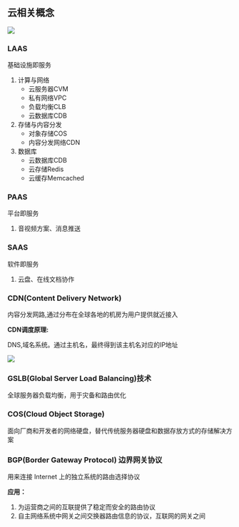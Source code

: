 ## 云相关概念

![](../image/cloud/云计算的组成.png)

### LAAS 

基础设施即服务

1. 计算与网络
	- 云服务器CVM
	- 私有网络VPC
	- 负载均衡CLB
	- 云数据库CDB
2. 存储与内容分发
	- 对象存储COS
	- 内容分发网络CDN
3. 数据库
	- 云数据库CDB
	- 云存储Redis
	- 云缓存Memcached

### PAAS

平台即服务
1. 音视频方案、消息推送

### SAAS

软件即服务
1. 云盘、在线文档协作

### CDN(Content Delivery Network)

内容分发网路,通过分布在全球各地的机房为用户提供就近接入

**CDN调度原理:**

DNS,域名系统。通过主机名，最终得到该主机名对应的IP地址

![](../image/cloud/CDN原理.png)


### GSLB(Global Server Load Balancing)技术
全球服务器负载均衡，用于灾备和路由优化



### COS(Cloud Object Storage)

面向厂商和开发者的网络硬盘，替代传统服务器硬盘和数据存放方式的存储解决方案

### BGP(Border Gateway Protocol) 边界网关协议

用来连接 Internet 上的独立系统的路由选择协议

**应用：**

1. 为运营商之间的互联提供了稳定而安全的路由协议 
2. 自主网络系统中网关之间交换器路由信息的协议，互联网的网关之间